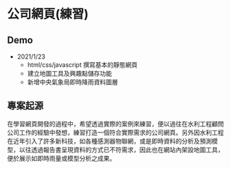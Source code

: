 # 公司網頁(練習)

## Demo

- 2021/1/23
  - html/css/javascript 撰寫基本的靜態網頁
  - 建立地圖工具及興趣點儲存功能
  - 新增中央氣象局即時降雨資料圖層

## 專案起源

在學習網頁開發的過程中，希望透過實際的案例來練習，便以過往在水利工程顧問公司工作的經驗中發想，練習打造一個符合實際需求的公司網頁。另外因水利工程在近年引入了許多新科技，如各種感測器物聯網，或是即時資料的分析及預測模型，以往透過報告書呈現資料的方式已不符需求，因此也在網站內架設地圖工具，便於展示如即時雨量或模型分析之成果。
